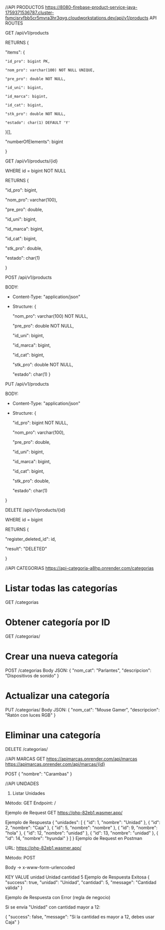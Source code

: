 //API PRODUCTOS
https://8080-firebase-product-service-java-1759371536787.cluster-fsmcisrvfbb5cr5mvra3hr3qyg.cloudworkstations.dev/api/v1/products
API ROUTES

GET /api/v1/products

RETURNS {

"items": {

    "id_pro": bigint PK,

    "nom_pro": varchar(100) NOT NULL UNIQUE,

    "pre_pro": double NOT NULL,

    "id_uni": bigint,

    "id_marca": bigint,

    "id_cat": bigint,

    "stk_pro": double NOT NULL,

    "estado": char(1) DEFAULT 'Y'

}[],

"numberOfElements": bigint

}

GET /api/v1/products/{id}

WHERE id = bigint NOT NULL

RETURNS {

"id_pro": bigint,

"nom_pro": varchar(100),

"pre_pro": double,

"id_uni": bigint,

"id_marca": bigint,

"id_cat": bigint,

"stk_pro": double,

"estado": char(1)

}

POST /api/v1/products

BODY:

- Content-Type: "application/json"

- Structure: {

  "nom_pro": varchar(100) NOT NULL,

  "pre_pro": double NOT NULL,

  "id_uni": bigint,

  "id_marca": bigint,

  "id_cat": bigint,

  "stk_pro": double NOT NULL,

  "estado": char(1)
  }

PUT /api/v1/products

BODY:

- Content-Type: "application/json"

- Structure: {

  "id_pro": bigint NOT NULL,

  "nom_pro": varchar(100),

  "pre_pro": double,

  "id_uni": bigint,

  "id_marca": bigint,

  "id_cat": bigint,

  "stk_pro": double,

  "estado": char(1)

}

DELETE /api/v1/products/{id}

WHERE id = bigint

RETURNS {

"register_deleted_id": id,

"result": "DELETED"

}

//API CATEGORIAS
https://api-categoria-a8hp.onrender.com/categorias

# Listar todas las categorías

GET /categorias

# Obtener categoría por ID

GET /categorias/<id>

# Crear una nueva categoría

POST /categorias
Body JSON:
{
"nom_cat": "Parlantes",
"descripcion": "Dispositivos de sonido"
}

# Actualizar una categoría

PUT /categorias/<id>
Body JSON:
{
"nom_cat": "Mouse Gamer",
"descripcion": "Ratón con luces RGB"
}

# Eliminar una categoría

DELETE /categorias/<id>

//API MARCAS
GET
https://apimarcas.onrender.com/api/marcas
https://apimarcas.onrender.com/api/marcas/{id}

POST
{
"nombre": "Carambas"
}

//API UNIDADES

1. Listar Unidades

Método: GET
Endpoint: /

Ejemplo de Request
GET https://php-82eb1.wasmer.app/

Ejemplo de Respuesta
{
"unidades": [
{ "id": 1, "nombre": "Unidad" },
{ "id": 2, "nombre": "Caja" },
{ "id": 5, "nombre": "nombre" },
{ "id": 9, "nombre": "hola" },
{ "id": 12, "nombre": "unidad" },
{ "id": 13, "nombre": "unidad" },
{ "id": 14, "nombre": "hyundai" }
]
}
Ejemplo de Request en Postman

URL: https://php-82eb1.wasmer.app/

Método: POST

Body → x-www-form-urlencoded

KEY VALUE
unidad Unidad
cantidad 5
Ejemplo de Respuesta Exitosa
{
"success": true,
"unidad": "Unidad",
"cantidad": 5,
"message": "Cantidad válida"
}

Ejemplo de Respuesta con Error (regla de negocio)

Si se envía "Unidad" con cantidad mayor a 12:

{
"success": false,
"message": "Si la cantidad es mayor a 12, debes usar Caja"
}
